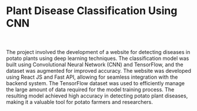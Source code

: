# Plant Disease Classification Using CNN
<br><br>
The project involved the development of a website for detecting diseases in potato plants using deep learning techniques. The classification model was built using Convolutional Neural Network (CNN) and TensorFlow, and the dataset was augmented for improved accuracy. The website was developed using React JS and Fast API, allowing for seamless integration with the backend system. The TensorFlow dataset was used to efficiently manage the large amount of data required for the model training process. The resulting model achieved high accuracy in detecting potato plant diseases, making it a valuable tool for potato farmers and researchers.

